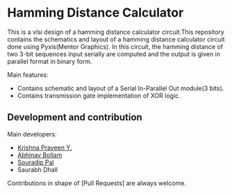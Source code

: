 # Hamming Distance Calculator
This is a vlsi design of a hamming distance calculator circuit.This repository contains the schematics and layout of a hamming distance calculator circuit done using Pyxis(Mentor Graphics). 
In this circuit, the hamming distance of two 3-bit sequences input serially are computed and the output is given in parallel format in binary form.
  
Main features:
  * Contains schematic and layout of a Serial In-Parallel Out module(3 bits).
  * Contains transmission gate implementation of XOR  logic.
    
## Development and contribution
Main developers:
* [Krishna Praveen Y.](https://github.com/KrishnaPY)
* [Abhinav Bollam](https://github.com/lucifer12527)
* [Souradip Pal](https://github.com/Souradip-sopho)
* Saurabh Dhall

Contributions in shape of [Pull Requests] are always welcome.
